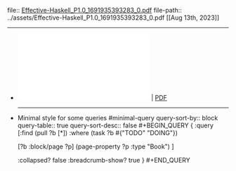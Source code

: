 file:: [Effective-Haskell_P1.0_1691935393283_0.pdf](../assets/Effective-Haskell_P1.0_1691935393283_0.pdf)
file-path:: ../assets/Effective-Haskell_P1.0_1691935393283_0.pdf
[[Aug 13th, 2023]] 
***

- ![Viewer](../assets/Effective-Haskell_P1.0_1691935393283_0.pdf) | [PDF](../assets/Effective-Haskell_P1.0_1691935393283_0.pdf)
  ***
- Minimal style for some queries  #minimal-query
  query-sort-by:: block
  query-table:: true
  query-sort-desc:: false
  #+BEGIN_QUERY
  {
  :query [:find (pull ?b [*])
  :where
  (task ?b #{"TODO" "DOING"})
  
  [?b :block/page ?p]
  (page-property ?p :type "Book")
  ]
  
  :collapsed? false
  :breadcrumb-show? true
  }
  #+END_QUERY